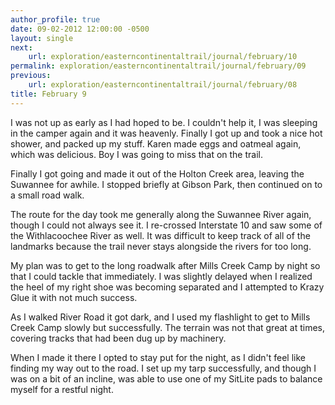 ```yaml
---
author_profile: true
date: 09-02-2012 12:00:00 -0500
layout: single
next:
    url: exploration/easterncontinentaltrail/journal/february/10
permalink: exploration/easterncontinentaltrail/journal/february/09
previous:
    url: exploration/easterncontinentaltrail/journal/february/08
title: February 9
---
```

I was not up as early as I had hoped to be. I couldn't help it, I was sleeping in the camper again and it was heavenly. Finally I got up and took a nice hot shower, and packed up my stuff. Karen made eggs and oatmeal again, which was delicious. Boy I was going to miss that on the trail.

Finally I got going and made it out of the Holton Creek area, leaving the Suwannee for awhile. I stopped briefly at Gibson Park, then continued on to a small road walk.

The route for the day took me generally along the Suwannee River again, though I could not always see it. I re-crossed Interstate 10 and saw some of the Withlacoochee River as well. It was difficult to keep track of all of the landmarks because the trail never stays alongside the rivers for too long.

My plan was to get to the long roadwalk after Mills Creek Camp by night so that I could tackle that immediately. I was slightly delayed when I realized the heel of my right shoe was becoming separated and I attempted to Krazy Glue it with not much success.

As I walked River Road it got dark, and I used my flashlight to get to Mills Creek Camp slowly but successfully. The terrain was not that great at times, covering tracks that had been dug up by machinery.

When I made it there I opted to stay put for the night, as I didn't feel like finding my way out to the road. I set up my tarp successfully, and though I was on a bit of an incline, was able to use one of my SitLite pads to balance myself for a restful night.